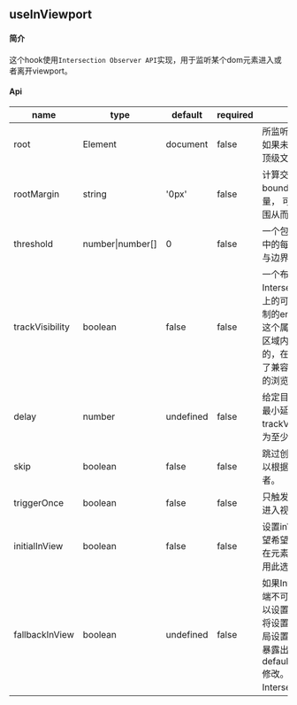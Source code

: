 ## useInViewport

#### 简介
这个hook使用`Intersection Observer API`实现，用于监听某个dom元素进入或者离开viewport。

#### Api
|name|type|default|required|description|
|----|-----|----|----|----|
|root|Element|document|false|所监听对象的具体祖先元素(element)。如果未传入值或值为null，则默认使用顶级文档的视窗。|
|rootMargin|string|'0px'|false|计算交叉时添加到根(root)边界盒bounding box (en-US)的矩形偏移量， 可以有效的缩小或扩大根的判定范围从而满足计算需要。|
|threshold|number\|number[]|0|false|一个包含阈值的列表, 按升序排列, 列表中的每个阈值都是监听对象的交叉区域与边界区域的比率|
|trackVisibility|boolean|false|false|一个布尔值，指示此 IntersectionObserver 是否将跟踪目标上的可见性更改。简而言之就是就是控制的entry中是否有一个isVisible属性，这个属性是表示观察的元素是否在可视区域内，这个属性在chrome是默认就有的，在其他浏览器中可能不存在，是为了兼容不支持IntersectionObserver V2的浏览器|
|delay|number|undefined|false|给定目标的此观察者发出的通知之间的最小延迟（以毫秒为单位）.如果trackVisibility为true，则必须将其设置为至少100|
|skip|boolean|false|false|跳过创建IntersectionObserver。您可以根据需要使用它来启用和禁用观察者。|
|triggerOnce|boolean|false|false|只触发观察者一次。(比如：组件第一次进入视图中发送接口请求）|
|initialInView|boolean|false| false|设置inView布尔值的初始值。如果你希望希望元素一开始就视口中，并且希望在元素离开时触发某些内容，则可以使用此选项。|
|fallbackInView|boolean|undefined|false|如果IntersectionObserver API在客户端不可用，默认行为是抛出错误。您可以设置特定的回退行为，并且inView值将设置为该值，而不是失败。如果要全局设置默认值，可以使用observe.ts中暴露出的defaultFallbackInView('specialValue')修改。嗯，查了一下ie11不支持IntersectionObserver，八嘎呀路！|
